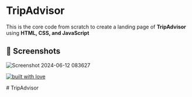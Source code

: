 # TripAdvisor
This is the core code from scratch to create a landing page of **TripAdvisor** using **HTML, CSS, and JavaScript**

## 📸 Screenshots

![Screenshot 2024-06-12 083627](https://github.com/adityarahul10/Codsoft-landing-page/assets/155125420/f0b55c8e-b3d7-4fae-ae6a-24296a89d1bc)


<p align="center">

[![built with love](https://forthebadge.com/images/badges/built-with-love.svg)](https://github.com/adityarahul10/Weather-App)

</p># TripAdvisor
